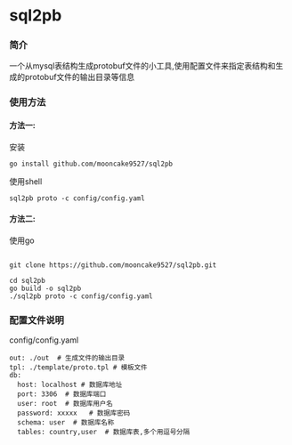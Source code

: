 # sql2pb

### 简介
一个从mysql表结构生成protobuf文件的小工具,使用配置文件来指定表结构和生成的protobuf文件的输出目录等信息


### 使用方法

#### 方法一:
安装
```shell
go install github.com/mooncake9527/sql2pb
```

使用shell
```shell
sql2pb proto -c config/config.yaml
```

#### 方法二:

使用go
```shell

git clone https://github.com/mooncake9527/sql2pb.git

cd sql2pb
go build -o sql2pb
./sql2pb proto -c config/config.yaml

```


### 配置文件说明 

config/config.yaml
```text
out: ./out  # 生成文件的输出目录
tpl: ./template/proto.tpl # 模板文件
db:
  host: localhost # 数据库地址
  port: 3306  # 数据库端口
  user: root  # 数据库用户名
  password: xxxxx   # 数据库密码
  schema: user  # 数据库名称
  tables: country,user  # 数据库表,多个用逗号分隔
```